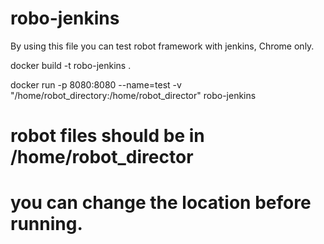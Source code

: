 # robo-jenkins

By using this file you can test robot framework with jenkins, 
Chrome only.

 docker build -t robo-jenkins  .
 
 docker run -p 8080:8080 --name=test -v "/home/robot_directory:/home/robot_director" robo-jenkins
 
 
 # robot files should be in /home/robot_director 
 # you can change the location before running.  
